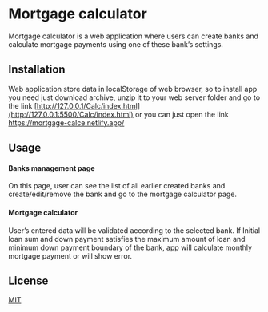 # Mortgage calculator

Mortgage calculator is a web application where users can create banks and calculate mortgage
payments using one of these bank’s settings.

## Installation

Web application store data in localStorage of web browser, so
to install app you need just download archive, unzip it to your web server folder and go to the link [http://127.0.0.1/Calc/index.html](http://127.0.0.1:5500/Calc/index.html) or you can just open the link https://mortgage-calce.netlify.app/


## Usage

#### Banks management page

On this page, user can see the list of all earlier created banks and
create/edit/remove the bank and go to the mortgage calculator page.

#### Mortgage calculator

User’s entered data will be validated according to the selected bank. If Initial loan sum and down payment satisfies the maximum amount of loan and minimum down payment boundary of the bank, app will calculate monthly mortgage payment or will show error.


## License
[MIT](https://choosealicense.com/licenses/mit/)
